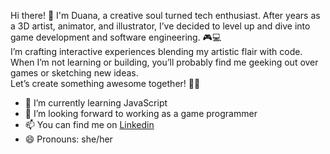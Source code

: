 Hi there! 👋 I'm Duana, a creative soul turned tech enthusiast. After years as a 3D artist, animator, and illustrator, I’ve decided to level up and dive into game development and software engineering. 🎮💻<br>
I’m crafting interactive experiences blending my artistic flair with code. When I’m not learning or building, you’ll probably find me geeking out over games or sketching new ideas. <br>
Let’s create something awesome together! 🚀✨
- 🌱 I’m currently learning JavaScript
- 💞️ I’m looking forward to working as a game programmer
- 📫 You can find me on <a href="https://www.linkedin.com/in/duana-aquino/">Linkedin</a>
- 😄 Pronouns: she/her 


<!---
DuanaAquino/DuanaAquino is a ✨ special ✨ repository because its `README.md` (this file) appears on your GitHub profile.
You can click the Preview link to take a look at your changes.
--->
